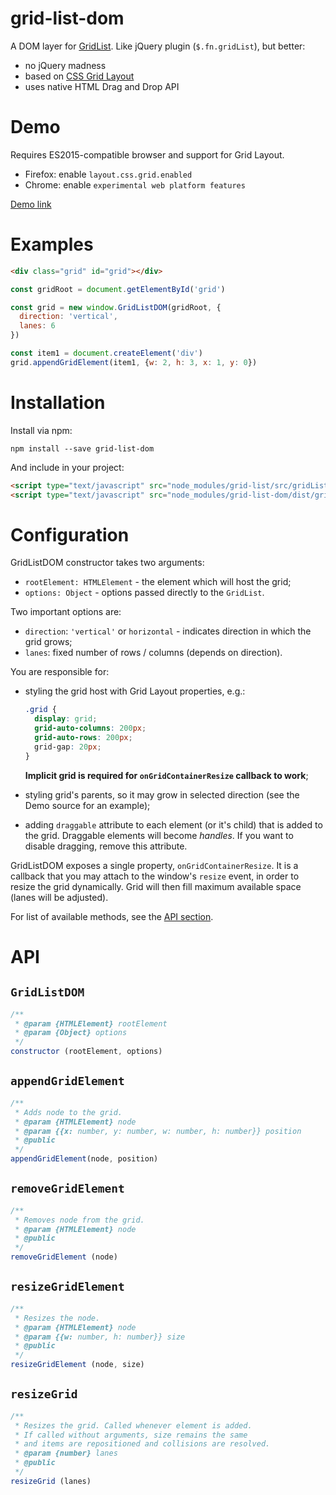 # grid-list-dom

A DOM layer for [GridList](https://github.com/hootsuite/grid). Like
jQuery plugin (`$.fn.gridList`), but better:
* no jQuery madness
* based on [CSS Grid Layout](https://www.w3.org/TR/css-grid-1/)
* uses native HTML Drag and Drop API

# Demo

Requires ES2015-compatible browser and support for Grid Layout.

* Firefox: enable `layout.css.grid.enabled`
* Chrome: enable `experimental web platform features`

[Demo link](https://rawgit.com/mliszcz/grid-list-dom/master/index.html)

# Examples

```html
<div class="grid" id="grid"></div>
```

```javascript
const gridRoot = document.getElementById('grid')

const grid = new window.GridListDOM(gridRoot, {
  direction: 'vertical',
  lanes: 6
})

const item1 = document.createElement('div')
grid.appendGridElement(item1, {w: 2, h: 3, x: 1, y: 0})
```

# Installation

Install via npm:

```
npm install --save grid-list-dom
```

And include in your project:

```html
<script type="text/javascript" src="node_modules/grid-list/src/gridList.js"></script>
<script type="text/javascript" src="node_modules/grid-list-dom/dist/grid-list-dom.js"></script>
```

# Configuration

GridListDOM constructor takes two arguments:
* `rootElement: HTMLElement` - the element which will host the grid;
* `options: Object` - options passed directly to the `GridList`.

Two important options are:
* `direction`: `'vertical'` or `horizontal` - indicates direction in which
  the grid grows;
* `lanes`: fixed number of rows / columns (depends on direction).

You are responsible for:
* styling the grid host with Grid Layout properties, e.g.:

  ```css
  .grid {
    display: grid;
    grid-auto-columns: 200px;
    grid-auto-rows: 200px;
    grid-gap: 20px;
  }
  ```
  **Implicit grid is required for `onGridContainerResize` callback to work**;

* styling grid's parents, so it may grow in selected direction (see the Demo
  source for an example);

* adding `draggable` attribute to each element (or it's child) that is added
  to the grid. Draggable elements will become *handles*. If you want to disable
  dragging, remove this attribute.

GridListDOM exposes a single property, `onGridContainerResize`. It is a
callback that you may attach to the window's `resize` event, in order to
resize the grid dynamically. Grid will then fill maximum available space
(lanes will be adjusted).

For list of available methods, see the [API section](#api).

# API

## `GridListDOM`

```javascript
/**
 * @param {HTMLElement} rootElement
 * @param {Object} options
 */
constructor (rootElement, options)
```

## `appendGridElement`

```javascript
/**
 * Adds node to the grid.
 * @param {HTMLElement} node
 * @param {{x: number, y: number, w: number, h: number}} position
 * @public
 */
appendGridElement(node, position)
```

## `removeGridElement`

```javascript
/**
 * Removes node from the grid.
 * @param {HTMLElement} node
 * @public
 */
removeGridElement (node)
```

## `resizeGridElement`

```javascript
/**
 * Resizes the node.
 * @param {HTMLElement} node
 * @param {{w: number, h: number}} size
 * @public
 */
resizeGridElement (node, size)
```

## `resizeGrid`

```javascript
/**
 * Resizes the grid. Called whenever element is added.
 * If called without arguments, size remains the same
 * and items are repositioned and collisions are resolved.
 * @param {number} lanes
 * @public
 */
resizeGrid (lanes)
```
